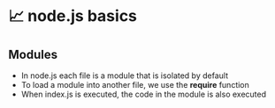 # 📈 node.js basics

## Modules
- In node.js each file is a module that is isolated by default
- To load a module into another file, we use the **require** function
- When index.js is executed, the code in the module is also executed
